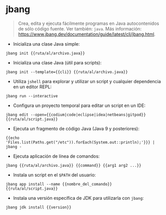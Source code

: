 # jbang

> Crea, edita y ejecuta fácilmente programas en Java autocontenidos de sólo código fuente.
> Ver también: `java`.
> Más información: <https://www.jbang.dev/documentation/guide/latest/cli/jbang.html>.

- Inicializa una clase Java simple:

`jbang init {{ruta/al/archivo.java}}`

- Inicializa una clase Java (útil para scripts):

`jbang init --template={{cli}} {{ruta/al/archivo.java}}`

- Utiliza `jshell` para explorar y utilizar un script y cualquier dependencia en un editor REPL:

`jbang run --interactive`

- Configura un proyecto temporal para editar un script en un IDE:

`jbang edit --open={{codium|code|eclipse|idea|netbeans|gitpod}} {{ruta/al/script.java}}`

- Ejecuta un fragmento de código Java (Java 9 y posteriores):

`{{echo 'Files.list(Paths.get("/etc")).forEach(System.out::println);'}}} | jbang -`

- Ejecuta aplicación de línea de comandos:

`jbang {{ruta/al/archivo.java}} {{command}} {{arg1 arg2 ...}}`

- Instala un script en el `$PATH` del usuario:

`jbang app install --name {{nombre_del_comando}} {{ruta/al/script.java}}`

- Instala una versión específica de JDK para utilizarla con `jbang`:

`jbang jdk install {{version}}`
